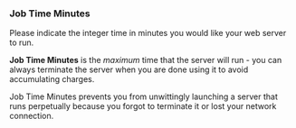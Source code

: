 ### Job Time Minutes

Please indicate the integer time in minutes you would like your web server to run.

**Job Time Minutes** is the _maximum_ time that the server will run - 
you can always terminate the server when you are done using it
to avoid accumulating charges.

Job Time Minutes prevents you from unwittingly launching a server
that runs perpetually because you forgot to terminate it or lost
your network connection.
